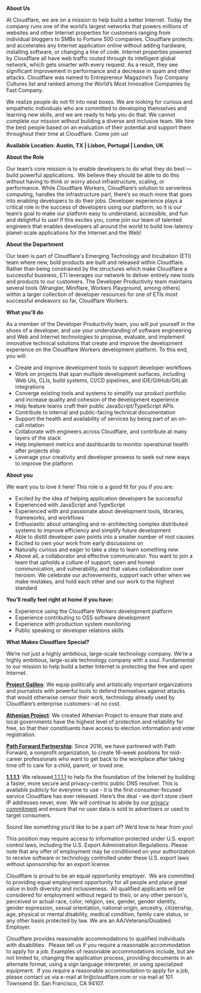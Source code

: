 <div class="content-intro">
	<div><strong>About Us</strong></div>
	<div>
		<p>At Cloudflare, we are on a mission to help build a better Internet. Today the company runs one of the world’s largest networks that powers millions of websites and other Internet properties for customers ranging from individual bloggers to SMBs to Fortune 500 companies. Cloudflare protects and accelerates any Internet application online without adding hardware, installing software, or changing a line of code. Internet properties powered by Cloudflare all have web traffic routed through its intelligent global network, which gets smarter with every request. As a result, they see significant improvement in performance and a decrease in spam and other attacks. Cloudflare was named to Entrepreneur Magazine’s Top Company Cultures list and ranked among the World’s Most Innovative Companies by Fast Company.&nbsp;</p>
		<p><span style="font-weight: 400;">We realize people do not fit into neat boxes. We are looking for curious and empathetic individuals who are committed to developing themselves and learning new skills, and we are ready to help you do that. We cannot complete our mission without building a diverse and inclusive team. We hire the best people based on an evaluation of their potential and support them throughout their time at Cloudflare. Come join us!&nbsp;</span></p>
	</div>
</div>
<p><strong>Available Location: Austin, TX | Lisbon, Portugal | London, UK</strong></p>
<p><strong>About the Role</strong></p>
<p>Our team’s core mission is to enable developers to do what they do best — build powerful applications.&nbsp; We believe they should be able to do this without having to think or worry about infrastructure, scaling, or performance. While Cloudflare Workers, Cloudflare’s solution to serverless computing, handles the infrastructure part, there’s so much more that goes into enabling developers to do their jobs. Developer experience plays a critical role in the success of developers using our platform, so it is our team’s goal to make our platform easy to understand, accessible, and fun and delightful to use! If this excites you, come join our team of talented engineers that enables developers all around the world to build low-latency planet-scale applications for the Internet and the Web!</p>
<p><strong>About the Department</strong></p>
<p>Our team is part of Cloudflare's Emerging Technology and Incubation (ETI) team where new, bold products are built and released within Cloudflare. Rather than being constrained by the structures which make Cloudflare a successful business, ETI leverages our network to deliver entirely new tools and products to our customers. The Developer Productivity team maintains several tools (Wrangler, Miniflare, Workers Playground, among others) within a larger collection of developer resources for one of ETIs most successful endeavors so far, Cloudflare Workers.&nbsp;</p>
<p><strong>What you'll do</strong></p>
<p>As a member of the Developer Productivity team, you will put yourself in the shoes of a developer, and use your understanding of software engineering and Web and Internet technologies to propose, evaluate, and implement innovative technical solutions that create and improve the development experience on the Cloudflare Workers development platform. To this end, you will:</p>
<ul>
	<li>Create and improve development tools to support developer workflows</li>
	<li>Work on projects that span multiple development surfaces, including Web UIs, CLIs, build systems, CI/CD pipelines, and IDE/GitHub/GitLab integrations</li>
	<li>Converge existing tools and systems to simplify our product portfolio and increase quality and cohesion of the development experience</li>
	<li>Help feature teams craft their public JavaScript/TypeScript APIs</li>
	<li>Contribute to internal and public-facing technical documentation</li>
	<li>Support the health and availability of services by being part of an on-call rotation</li>
	<li>Collaborate with engineers across Cloudflare, and contribute at many layers of the stack&nbsp;</li>
	<li>Help implement metrics and dashboards to monitor operational health after projects ship</li>
	<li>Leverage your creativity and developer prowess to seek out new ways to improve the platform</li>
</ul>
<p><strong>About you</strong></p>
<p>We want you to love it here! This role is a good fit for you if you are:</p>
<ul>
	<li>Excited by the idea of helping application developers be successful</li>
	<li>Experienced with JavaScript and TypeScript</li>
	<li>Experienced with and passionate about development tools, libraries, frameworks, and workflows</li>
	<li>Enthusiastic about untangling and re-architecting complex distributed systems to improve efficiency and simplify future development</li>
	<li>Able to distill developer pain points into a smaller number of root causes</li>
	<li>Excited to own your work from early discussions on</li>
	<li>Naturally curious and eager to take a step to learn something new</li>
	<li>Above all, a collaborator and effective communicator. You want to join a team that upholds a culture of support, open and honest communication, and vulnerability, and that values collaboration over heroism. We celebrate our achievements, support each other when we make mistakes, and hold each other and our work to the highest standard</li>
</ul>
<p><strong>You’ll really feel right at home if you have:</strong></p>
<ul>
	<li>Experience using the Cloudflare Workers development platform</li>
	<li>Experience contributing to OSS software development</li>
	<li>Experience with production system monitoring</li>
	<li>Public speaking or developer relations skills</li>
</ul>
<div class="content-conclusion">
	<p><strong>What Makes Cloudflare Special?</strong></p>
	<p><span style="font-weight: 400;">We’re not just a highly ambitious, large-scale technology company. We’re a highly ambitious, large-scale technology company with a soul. Fundamental to our mission to help build a better Internet is protecting the free and open Internet.</span></p>
	<p><a href="https://blog.cloudflare.com/protecting-free-expression-online/"><strong>Project Galileo</strong></a><span style="font-weight: 400;">: We equip politically and artistically important organizations and journalists with powerful tools to defend themselves against attacks that would otherwise censor their work, technology already used by Cloudflare’s enterprise customers--at no cost.</span></p>
	<p><strong><a href="https://www.cloudflare.com/athenian/">Athenian Project</a></strong><span style="font-weight: 400;">: We created Athenian Project to ensure that state and local governments have the highest level of protection and reliability for free, so that their constituents have access to election information and voter registration.</span></p>
	<p><a href="https://blog.cloudflare.com/tag/path-forward/"><strong>Path Forward Partnership</strong></a><span style="font-weight: 400;">: Since 2016, we have partnered with Path Forward, a nonprofit organization, to create 16-week positions for mid-career professionals who want to get back to the workplace after taking time off to care for a child, parent, or loved one.</span></p>
	<p><a href="https://1.1.1.1/"><strong>1.1.1.1</strong></a><span style="font-weight: 400;">: We released</span><a href="https://1.1.1.1/"> <span style="font-weight: 400;">1.1.1.1</span></a><span style="font-weight: 400;"> to help fix the foundation of the Internet by building a faster, more secure and privacy-centric public DNS resolver. This is available publicly for everyone to use - it is the first consumer-focused service Cloudflare has ever released. Here’s the deal - we don’t store client IP addresses never, ever. We will continue to abide by our</span><a href="https://developers.cloudflare.com/1.1.1.1/privacy/public-dns-resolver"> privacy commitment</a><span style="font-weight: 400;"> and ensure that no user data is sold to advertisers or used to target consumers.</span></p>
	<p><span style="font-weight: 400;">Sound like something you’d like to be a part of? We’d love to hear from you!</span></p>
	<p><span style="font-weight: 400;">This position may require access to information protected under U.S. export control laws, including the U.S. Export Administration Regulations. Please note that any offer of employment may be conditioned on your authorization to receive software or technology controlled under these U.S. export laws without sponsorship for an export license.</span></p>
	<p><span style="font-weight: 400;">Cloudflare is proud to be an equal opportunity employer. &nbsp;We are committed to providing equal employment opportunity for all people and place great value in both diversity and inclusiveness. &nbsp;All qualified applicants will be considered for employment without regard to their, or any other person's, perceived or actual</span> <span style="font-weight: 400;">race, color, religion, sex, gender, gender identity, gender expression, sexual orientation, national origin, ancestry, citizenship, age, physical or mental disability, medical condition, family care status, or any other basis protected by law. </span><span style="font-weight: 400;">We are an AA/Veterans/Disabled Employer.</span></p>
	<p><span style="font-weight: 400;">Cloudflare provides reasonable accommodations to qualified individuals with disabilities. &nbsp;Please tell us if you require a reasonable accommodation to apply for a job. Examples of reasonable accommodations include, but are not limited to, changing the application process, providing documents in an alternate format, using a sign language interpreter, or using specialized equipment. &nbsp;If you require a reasonable accommodation to apply for a job, please contact us via e-mail at </span><span style="font-weight: 400;">hr@cloudflare.com</span><span style="font-weight: 400;"> or via mail at 101 Townsend St. San Francisco, CA 94107.</span></p>
</div>